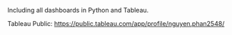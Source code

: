 Including all dashboards in Python and Tableau.

Tableau Public: https://public.tableau.com/app/profile/nguyen.phan2548/
